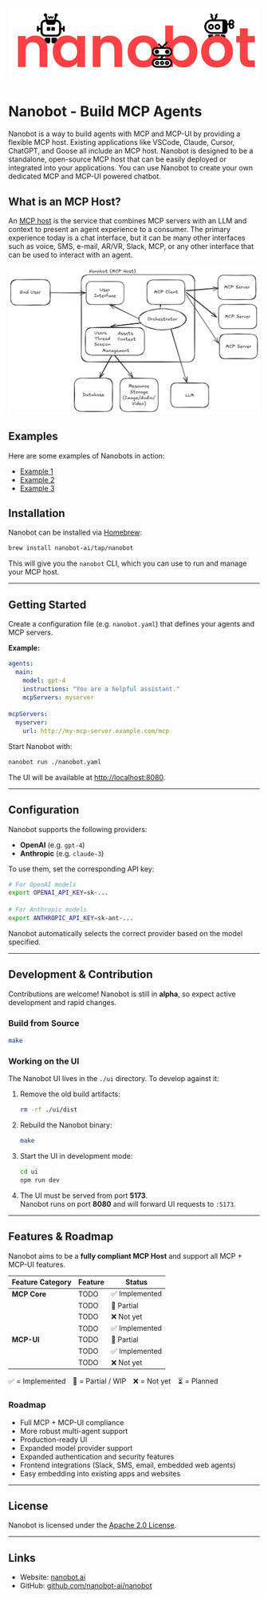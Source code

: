 ![Nanobot](docs/header.svg)

# Nanobot - Build MCP Agents

Nanobot is a way to build agents with MCP and MCP-UI by providing a flexible MCP host.
Existing applications like VSCode, Claude, Cursor, ChatGPT, and Goose all include an MCP host.
Nanobot is designed to be a standalone, open-source MCP host that can be easily deployed or integrated into
your applications. You can use Nanobot to create your own dedicated MCP and MCP-UI powered chatbot.

## What is an MCP Host?

An [MCP host](https://modelcontextprotocol.io/specification/2025-06-18/architecture/index#host) is
the service that combines MCP servers with an LLM and context to present an agent experience to a
consumer. The primary experience today is a chat interface, but it can be many other interfaces such
as voice, SMS, e-mail, AR/VR, Slack, MCP, or any other interface that can be used to interact with
an agent.

![MCP host](docs/mcp-host.png)

## Examples

Here are some examples of Nanobots in action:
- [Example 1](https://example.com)
- [Example 2](https://example.com)
- [Example 3](https://example.com)

## Installation

Nanobot can be installed via [Homebrew](https://brew.sh/):

```bash
brew install nanobot-ai/tap/nanobot
```

This will give you the `nanobot` CLI, which you can use to run and manage your MCP host.

---

## Getting Started

Create a configuration file (e.g. `nanobot.yaml`) that defines your agents and MCP servers.

**Example:**

```yaml
agents:
  main:
    model: gpt-4
    instructions: "You are a helpful assistant."
    mcpServers: myserver

mcpServers:
  myserver:
    url: http://my-mcp-server.example.com/mcp
```

Start Nanobot with:

```bash
nanobot run ./nanobot.yaml
```

The UI will be available at [http://localhost:8080](http://localhost:8080).

---

## Configuration

Nanobot supports the following providers:

- **OpenAI** (e.g. `gpt-4`)
- **Anthropic** (e.g. `claude-3`)

To use them, set the corresponding API key:

```bash
# For OpenAI models
export OPENAI_API_KEY=sk-...

# For Anthropic models
export ANTHROPIC_API_KEY=sk-ant-...
```

Nanobot automatically selects the correct provider based on the model specified.

---

## Development & Contribution

Contributions are welcome! Nanobot is still in **alpha**, so expect active development and rapid changes.

### Build from Source

```bash
make
```

### Working on the UI

The Nanobot UI lives in the `./ui` directory. To develop against it:

1. Remove the old build artifacts:

   ```bash
   rm -rf ./ui/dist
   ```

2. Rebuild the Nanobot binary:

   ```bash
   make
   ```

3. Start the UI in development mode:

   ```bash
   cd ui
   npm run dev
   ```

4. The UI must be served from port **5173**.\
   Nanobot runs on port **8080** and will forward UI requests to `:5173`.

---

## Features & Roadmap

Nanobot aims to be a **fully compliant MCP Host** and support all MCP + MCP-UI features.

| Feature Category           | Feature | Status        |
| -------------------------- |---------| ------------- |
| **MCP Core**               | TODO    | ✅ Implemented |
|                            | TODO    | 🚧 Partial    |
|                            | TODO    | ❌ Not yet     |
|                            | TODO    | ✅ Implemented |
| **MCP-UI**                 | TODO    | 🚧 Partial    |
|                            | TODO    | ✅ Implemented |
|                            | TODO    | ❌ Not yet     |

✅ = Implemented 🚧 = Partial / WIP ❌ = Not yet ⏳ = Planned

### Roadmap

- Full MCP + MCP-UI compliance
- More robust multi-agent support
- Production-ready UI
- Expanded model provider support
- Expanded authentication and security features
- Frontend integrations (Slack, SMS, email, embedded web agents)
- Easy embedding into existing apps and websites

---

## License

Nanobot is licensed under the [Apache 2.0 License](LICENSE).

---

## Links

- Website: [nanobot.ai](https://nanobot.ai)
- GitHub: [github.com/nanobot-ai/nanobot](https://github.com/nanobot-ai/nanobot)
